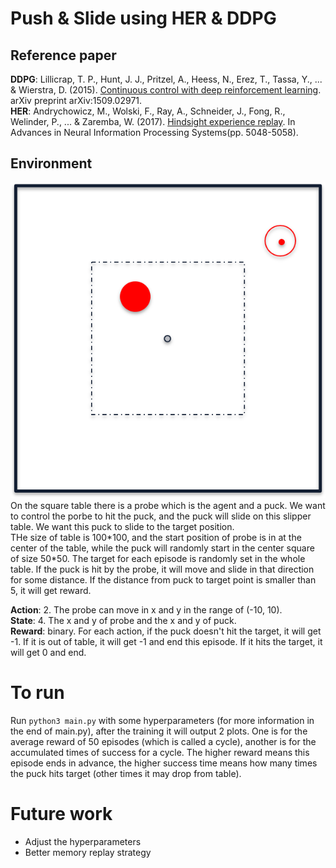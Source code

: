 # Push & Slide using HER & DDPG
## Reference paper
**DDPG**: Lillicrap, T. P., Hunt, J. J., Pritzel, A., Heess, N., Erez, T., Tassa, Y., ... & Wierstra, D. (2015). [Continuous control with deep reinforcement learning](https://arxiv.org/pdf/1509.02971.pdf). arXiv preprint arXiv:1509.02971.  
**HER**: Andrychowicz, M., Wolski, F., Ray, A., Schneider, J., Fong, R., Welinder, P., ... & Zaremba, W. (2017). [Hindsight experience replay](https://arxiv.org/pdf/1707.01495.pdf). In Advances in Neural Information Processing Systems(pp. 5048-5058).  
## Environment
![alt text](table.png)  
On the square table there is a probe which is the agent and a puck. We want to control the porbe to hit the puck, and the puck will slide on this slipper table. We want this puck to slide to the target position.  
THe size of table is 100\*100, and the start position of probe is in at the center of the table, while the puck will randomly start in the center square of size 50\*50. The target for each episode is randomly set in the whole table. If the puck is hit by the probe, it will move and slide in that direction for some distance. If the distance from puck to target point is smaller than 5, it will get reward.

**Action**: 2. The probe can move in x and y in the range of (-10, 10).  
**State**: 4. The x and y of probe and the x and y of puck.  
**Reward**: binary. For each action, if the puck doesn't hit the target, it will get -1. If it is out of table, it will get -1 and end this episode. If it hits the target, it will get 0 and end.
# To run
Run `python3 main.py` with some hyperparameters (for more information in the end of main.py), after the training it will output 2 plots. One is for the average reward of 50 episodes (which is called a cycle), another is for the accumulated times of success for a cycle. The higher reward means this episode ends in advance, the higher success time means how many times the puck hits target (other times it may drop from table).
# Future work
* Adjust the hyperparameters
* Better memory replay strategy
